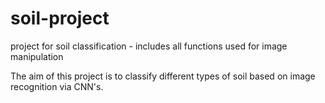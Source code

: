 # soil-project
project for soil classification - includes all functions used for image manipulation

The aim of this project is to classify different types of soil based on image recognition via CNN's.
